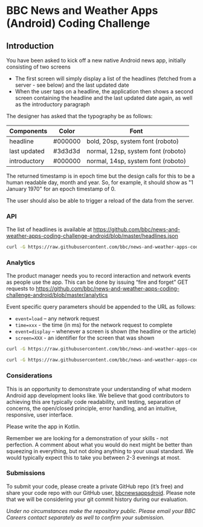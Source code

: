 # BBC News and Weather Apps (Android) Coding Challenge

## Introduction
You have been asked to kick off a new native Android news app, initially consisting of two screens
- The first screen will simply display a list of the headlines (fetched from a server - see below) and the last updated date
- When the user taps on a headline, the application then shows a second screen containing the headline and the last updated date again, as well as the introductory paragraph

The designer has asked that the typography be as follows:

Components | Color | Font
-----------| ------|------
headline | #000000 | bold, 20sp, system font (roboto)
last updated | #3d3d3d | normal,  12sp, system font (roboto) 
introductory | #000000 | normal, 14sp, system font (roboto)

The returned timestamp is in epoch time but the design calls for this to be a human readable day, month and year. So, for example, it should show as "1 January 1970" for an epoch timestamp of 0.

The user should also be able to trigger a reload of the data from the server.

### API
The list of headlines is available at
https://github.com/bbc/news-and-weather-apps-coding-challenge-android/blob/master/headlines.json

```bash
curl -G https://raw.githubusercontent.com/bbc/news-and-weather-apps-coding-challenge-android/master/headlines.json
```

### Analytics
The product manager needs you to record interaction and network events as people use the app. This can be done by issuing “fire and forget” GET requests to
https://github.com/bbc/news-and-weather-apps-coding-challenge-android/blob/master/analytics

Event specific query parameters should be appended to the URL as follows:

* `event=load` – any network request
* `time=xxx` - the time (in ms) for the network request to complete
* `event=display` – whenever a screen is shown (the headline or the article)
* `screen=XXX` - an identifier for the screen that was shown

```bash
curl -G https://raw.githubusercontent.com/bbc/news-and-weather-apps-coding-challenge-android/master/analytics?event=load&time=100
```

```bash
curl -G https://raw.githubusercontent.com/bbc/news-and-weather-apps-coding-challenge-android/master/analytics?event=display&screen=XXX
```

### Considerations
This is an opportunity to demonstrate your understanding of what modern Android app development looks like. We believe that good contributors to achieving this are typically code readability, unit testing, separation of concerns, the open/closed principle, error handling, and an intuitive, responsive, user interface.

Please write the app in Kotlin.

Remember we are looking for a demonstration of your skills - not perfection. A comment about what you would do next might be better than squeezing in everything, but not doing anything to your usual standard. We would typically expect this to take you  between 2-3 evenings at most.

### Submissions
To submit your code, please create a private GitHub repo (it’s free) and share your code repo with our GitHub user, [bbcnewsappsdroid](https://github.com/bbcnewsappsdroid). Please note that we will be considering your git commit history during our evaluation.

_Under no circumstances make the repository public._
_Please email your BBC Careers contact separately as well to confirm your submission._

